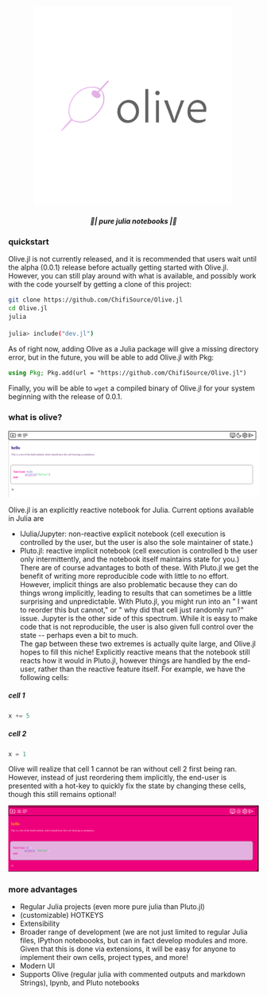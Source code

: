 <div align = "center">
<img src = https://github.com/ChifiSource/image_dump/blob/main/olive/default.png width = 400>
<h5>📓| pure julia notebooks |📓</h5>
</div>

### quickstart
Olive.jl is not currently released, and it is recommended that users wait until the alpha (0.0.1) release before actually getting started with Olive.jl. However, you can still play around with what is available, and possibly work with the code yourself by getting a clone of this project:
```bash
git clone https://github.com/ChifiSource/Olive.jl
cd Olive.jl
julia

julia> include("dev.jl")
```
As of right now, adding Olive as a Julia package will give a missing directory error, but in the future, you will be able to add Olive.jl with Pkg:
```julia
using Pkg; Pkg.add(url = "https://github.com/ChifiSource/Olive.jl")
```
Finally, you will be able to `wget` a compiled binary of Olive.jl for your system beginning with the release of 0.0.1.
### what is olive?

<img src = https://github.com/ChifiSource/image_dump/blob/main/olive/screenshots/ferferferferf.png>

Olive.jl is an explicitly reactive notebook for Julia. Current options available in Julia are
- IJulia/Jupyter: non-reactive explicit notebook (cell execution is controlled by the user, but the user is also the sole maintainer of state.)
- Pluto.jl: reactive implicit notebook (cell execution is controlled b the user only intermittently, and the notebook itself maintains state for you.) \
There are of course advantages to both of these. With Pluto.jl we get the benefit of writing more reproducible code with little to no effort. However, implicit things are also problematic because they can do things wrong implicitly, leading to results that can sometimes be a little surprising and unpredictable. With Pluto.jl, you might run into an " I want to reorder this but cannot," or " why did that cell just randomly run?" issue. Jupyter is the other side of this spectrum. While it is easy to make code that is not reproducible, the user is also given full control over the state -- perhaps even a bit to much. \
The gap between these two extremes is actually quite large, and Olive.jl hopes to fill this niche! Explicitly reactive means that the notebook still reacts how it would in Pluto.jl, however things are handled by the end-user, rather than the reactive feature itself. For example, we have the following cells:
##### cell 1
```julia
x += 5
```
##### cell 2
```julia
x = 1
```
Olive will realize that cell 1 cannot be ran without cell 2 first being ran. However, instead of just reordering them implicitly, the end-user is presented with a hot-key to quickly fix the state by changing these cells, though this still remains optional!

<img src = https://github.com/ChifiSource/image_dump/blob/main/olive/screenshots/ferfergerge.png>

### more advantages
- Regular Julia projects (even more pure julia than Pluto.jl)
- (customizable) HOTKEYS
- Extensibility
- Broader range of development (we are not just limited to regular Julia files, IPython noteboooks, but can in fact develop modules and more. Given that this is done via extensions, it will be easy for anyone to implement their own cells, project types, and more!
- Modern UI
- Supports Olive (regular julia with commented outputs and markdown Strings), Ipynb, and Pluto notebooks

